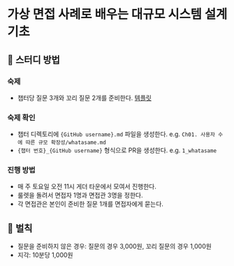 # 가상 면접 사례로 배우는 대규모 시스템 설계 기초

## 👻 스터디 방법

### 숙제

* 챕터당 질문 3개와 꼬리 질문 2개를 준비한다. [템플릿](./TEMPLATE.md)

### 숙제 확인

* 챕터 디렉토리에 `{GitHub username}.md` 파일을 생성한다. e.g. `Ch01. 사용자 수에 따른 규모 확장성/whatasame.md`
* `{챕터 번호}_{GitHub username}` 형식으로 PR을 생성한다. e.g. `1_whatasame`

### 진행 방법

* 매 주 토요일 오전 11시 게더 타운에서 모여서 진행한다.
* 룰렛을 돌려서 면접자 1명과 면접관 3명을 정한다.
* 각 면접관은 본인이 준비한 질문 1개를 면접자에게 묻는다.

## 💩 벌칙

* 질문을 준비하지 않은 경우: 질문의 경우 3,000원, 꼬리 질문의 경우 1,000원
* 지각: 10분당 1,000원
